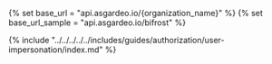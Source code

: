 {% set base_url = "api.asgardeo.io/{organization_name}" %}
{% set base_url_sample = "api.asgardeo.io/bifrost" %}


{% include "../../../../../includes/guides/authorization/user-impersonation/index.md" %}